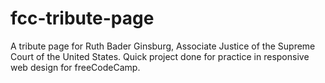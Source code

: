 # fcc-tribute-page

A tribute page for Ruth Bader Ginsburg, Associate Justice of the Supreme Court of the United States. Quick project done for practice in responsive web design for freeCodeCamp.
